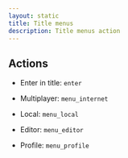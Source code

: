 ```yaml
---
layout: static
title: Title menus 
description: Title menus action
---
```


## Actions

* Enter in title: `enter`

* Multiplayer: `menu_internet`
* Local: `menu_local`
* Editor: `menu_editor`
* Profile: `menu_profile`

